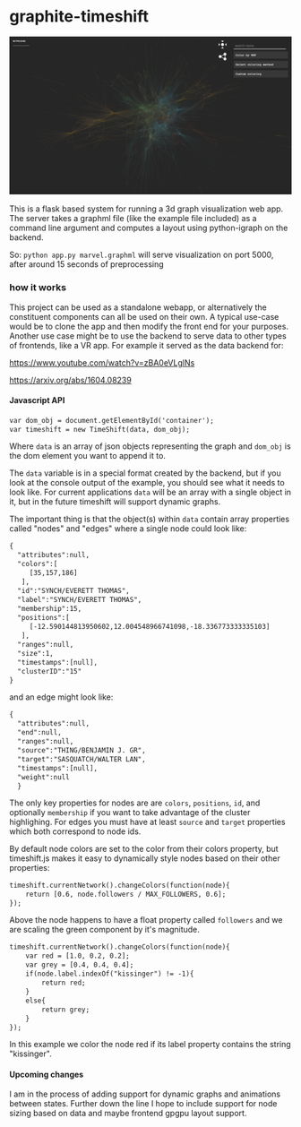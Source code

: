 # graphite-timeshift
![](/timeshift_sample.png?raw=true)

This is a flask based system for running a 3d graph visualization web app. The server takes a graphml file (like the example file included) as a command line argument and computes a layout using python-igraph on the backend.

So:
`
python app.py marvel.graphml
`
will serve visualization on port 5000, after around 15 seconds of preprocessing


### how it works

This project can be used as a standalone webapp, or alternatively the constituent components can all be used on their own. A typical use-case would be to clone the app and then modify the front end for your purposes. Another use case might be to use the backend to serve data to other types of frontends, like a VR app. For example it served as the data backend for:

https://www.youtube.com/watch?v=zBA0eVLglNs

https://arxiv.org/abs/1604.08239


#### Javascript API
```
var dom_obj = document.getElementById('container');
var timeshift = new TimeShift(data, dom_obj);
```

Where `data` is an array of json objects representing the graph and `dom_obj` is the dom element you want to append it to.

The `data` variable is in a special format created by the backend, but if you look at the console output of the example, you should see what it needs to look like. For current applications `data` will be an array with a single object in it, but in the future timeshift will support dynamic graphs.

The important thing is that the object(s) within `data` contain array properties called "nodes" and "edges" where a single node could look like:
```
{
  "attributes":null,
  "colors":[
     [35,157,186]
   ],
  "id":"SYNCH/EVERETT THOMAS",
  "label":"SYNCH/EVERETT THOMAS",
  "membership":15,
  "positions":[
     [-12.590144813950602,12.004548966741098,-18.336773333335103]
   ],
  "ranges":null,
  "size":1,
  "timestamps":[null],
  "clusterID":"15"
}
```
and an edge might look like:

```
{
  "attributes":null, 
  "end":null,
  "ranges":null,
  "source":"THING/BENJAMIN J. GR",
  "target":"SASQUATCH/WALTER LAN",
  "timestamps":[null],
  "weight":null
  }
```
The only key properties for nodes are are `colors`, `positions`, `id`, and optionally `membership` if you want to take advantage of the cluster highlighing. For edges you must have at least `source` and `target` properties which both correspond to node ids.

By default node colors are set to the color from their colors property, but timeshift.js makes it easy to dynamically style nodes based on their other properties:

```
timeshift.currentNetwork().changeColors(function(node){
    return [0.6, node.followers / MAX_FOLLOWERS, 0.6];
});
```
Above the node happens to have a float property called `followers` and we are scaling the green component by it's magnitude.

```
timeshift.currentNetwork().changeColors(function(node){
    var red = [1.0, 0.2, 0.2];
    var grey = [0.4, 0.4, 0.4];
    if(node.label.indexOf("kissinger") != -1){
        return red;
    }
    else{
        return grey;
    }
});
```
In this example we color the node red if its label property contains the string "kissinger".

#### Upcoming changes

I am in the process of adding support for dynamic graphs and animations between states. Further down the line I hope to include support for node sizing based on data and maybe frontend gpgpu layout support.    

